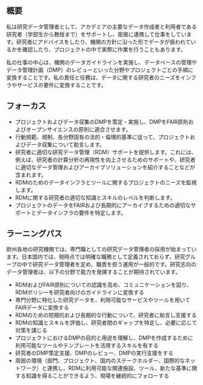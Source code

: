 ## **概要**

私は研究データ管理者として、アカデミアの主要なデータ作成者と利用者である研究者（学部生から教授まで）をサポートし、密接に連携して仕事をしています。研究者にアドバイスをしたり、機関の方針に沿った形でデータが扱われているかを確認したり、プロジェクトの中で実際に作業を行うこともあります。

私の仕事の中心は、機関のデータガイドラインを実施し、データベースの管理やデータ管理計画（DMP）のレビューといった分野やプロジェクトごとの手順に変換することです。私の責任と任務は、データに関する研究者のニーズをインフラやサービスの要件に変換することです。

## **フォーカス**

* プロジェクトおよびデータ収集のDMPを策定・実施し、DMPをFAIR原則およびオープンサイエンスの原則に適合させます。
* 行動規範、規制、各分野固有の法的・倫理的基準に従って、プロジェクトおよびデータ収集について助言します。
* 研究者に適切な研究データ管理（RDM）サポートを提供します。これには、例えば、研究者の計算分析の再現性を向上させるためのサポートや、研究者に適切なデータ管理およびアーカイブソリューションを紹介することなどが含まれます。
* RDMのためのデータインフラとツールに関するプロジェクトのニーズを監視します。
* RDMに関する研究者の適切な知識とスキルのレベルを判断します。
* プロジェクトのデータをFAIRおよび長期的にアーカイブするための適切なサポートとデータインフラの要件を特定します。

## **ラーニングパス**

欧州各地の研究機関では、専門職としての研究データ管理者の採用が始まっています。日本国内では、現時点では明確な職務として定義されておらず、研究グループの中で研究データ管理者を定め、職責を担う運用が一般的です。研究志向のデータ管理者は、以下の分野で能力を発揮することが期待されています。

* RDMおよびFAIR原則についての認識を高め、コミュニケーションを図り、RDMポリシーを研究者向けのガイドラインに変換する
* 専門分野に特化した研究データを、利用可能なサービスやツールを用いてFAIRデータに変換する
* RDMのための短期的および長期的な行動について、研究者に助言し支援する
* RDMの知識とスキルを評価し、研究者間のギャップを特定し、必要に応じて対策を講じる
* プロジェクトにおけるDMPの目的と用途を理解し、DMPを作成するために利用可能なツールやテンプレートを活用するスキルを有する
* 研究者のDMP策定支援、DMPのレビュー、DMPの実行支援をする
* 周囲の環境（部門、プロジェクト、国内のステークホルダー、国際的なネットワーク）と連携し、RDMに利用可能な関連施設、ツール、新たな基準に関する知識を得ることができるよう、現場を継続的にフォローする